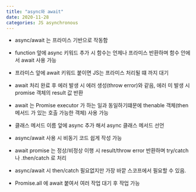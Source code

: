 ```yaml
---
title: "async와 await"
date: 2020-11-28
categories: JS asynchronous
---
```


- async/await 는 프라미스 기반으로 작동함

- function 앞에 async 키워드 추가 시 함수는 언제나 프라미스 반환하며 함수 안에서 await 사용 가능

- 프라미스 앞에 await 키워드 붙이면 JS는 프라미스 처리될 떄 까지 대기

- await 처리 완료 후 에러 발생 시 에러 생성(throw error)와 같음, 에러 미 발생 시 promise 객체의 result 값 반환

- await 는 Promise executor 가 하는 일과 동일하기떄문에 thenable 객체(then 메서드 가 있는 호출 가능한 객체) 사용 가능

- 클래스 메서드 이름 앞에 async 추가 해서 async 클래스 메서드 선언

- async/await 사용 시 비동기 코드 쉽게 작성 가능

- await promise 는 정상/비정상 이행 시 result/throw error 반환하며 try/catch 나 .then/catch 로 처리

- async/await 시 then/catch 필요없지만 가장 바깥 스코프에서 필요할 수 있음.

- Promise.all 에 await 붙여서 여러 작업 대기 후 작업 가능

